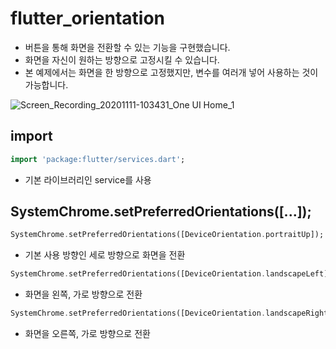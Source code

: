 # flutter_orientation

- 버튼을 통해 화면을 전환할 수 있는 기능을 구현했습니다.
- 화면을 자신이 원하는 방향으로 고정시킬 수 있습니다.
- 본 예제에서는 화면을 한 방향으로 고정했지만, 변수를 여러개 넣어 사용하는 것이 가능합니다.

![Screen_Recording_20201111-103431_One UI Home_1](https://user-images.githubusercontent.com/46275549/98754452-15dcd900-240a-11eb-8c53-84664cdc3d43.gif)

## import
~~~dart
import 'package:flutter/services.dart';
~~~
- 기본 라이브러리인 service를 사용

## SystemChrome.setPreferredOrientations([...]);
~~~dart
SystemChrome.setPreferredOrientations([DeviceOrientation.portraitUp]);
~~~
- 기본 사용 방향인 세로 방향으로 화면을 전환

~~~dart
SystemChrome.setPreferredOrientations([DeviceOrientation.landscapeLeft]);
~~~
- 화면을 왼쪽, 가로 방향으로 전환

~~~dart
SystemChrome.setPreferredOrientations([DeviceOrientation.landscapeRight]);
~~~
- 화면을 오른쪽, 가로 방향으로 전환
